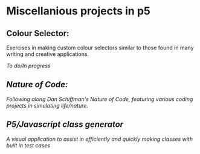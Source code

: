 # Miscellanious projects in p5

## Colour Selector:

Exercises in making custom colour selectors similar to those found in many writing and creative applications.




_To do/In progress_
## _Nature of Code:_

_Following along Dan Schiffman's Nature of Code, featuring various coding projects in simulating life/nature._

## _P5/Javascript class generator_
_A visual application to assist in efficiently and quickly making classes with built in test cases_
